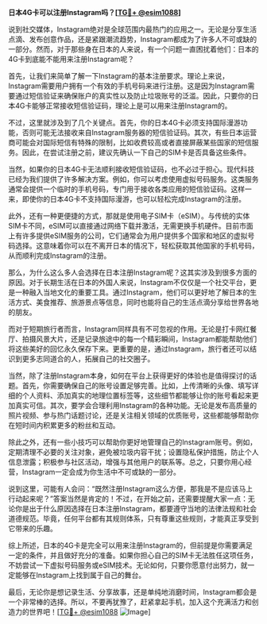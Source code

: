 **日本4G卡可以注册Instagram吗？[[TG💪+ @esim1088](https://t.me/s/esim1088)]**

说到社交媒体，Instagram绝对是全球范围内最热门的应用之一。无论是分享生活点滴、发布创意作品，还是紧跟潮流趋势，Instagram都成为了许多人不可或缺的一部分。然而，对于那些身在日本的人来说，有一个问题一直困扰着他们：日本的4G卡到底能不能用来注册Instagram呢？

首先，让我们来简单了解一下Instagram的基本注册要求。理论上来说，Instagram需要用户拥有一个有效的手机号码来进行注册。这是因为Instagram需要通过短信验证来确保账户的真实性以及防止垃圾账号的泛滥。因此，只要你的日本4G卡能够正常接收短信验证码，理论上是可以用来注册Instagram的。

不过，这里就涉及到了几个关键点。首先，你的日本4G卡必须支持国际漫游功能，否则可能无法接收来自Instagram服务器的短信验证码。其次，有些日本运营商可能会对国际短信有特殊的限制，比如收费较高或者直接屏蔽某些国家的短信服务。因此，在尝试注册之前，建议先确认一下自己的SIM卡是否具备这些条件。

当然，如果你的日本4G卡无法顺利接收短信验证码，也不必过于担心。现代科技已经为我们提供了许多解决方案。例如，你可以考虑使用虚拟号码服务。这类服务通常会提供一个临时的手机号码，专门用于接收各类应用的短信验证码。这样一来，即使你的日本4G卡不支持国际漫游，也可以轻松完成Instagram的注册。

此外，还有一种更便捷的方式，那就是使用电子SIM卡（eSIM）。与传统的实体SIM卡不同，eSIM可以直接通过网络下载并激活，无需更换手机硬件。目前市面上有许多提供eSIM服务的公司，它们通常会为用户提供多个国家和地区的虚拟号码选择。这意味着你可以在不离开日本的情况下，轻松获取其他国家的手机号码，从而顺利完成Instagram的注册。

那么，为什么这么多人会选择在日本注册Instagram呢？这其实涉及到很多方面的原因。对于长期生活在日本的外国人来说，Instagram不仅仅是一个社交平台，更是一种融入当地文化的重要工具。通过Instagram，他们可以更好地了解日本的生活方式、美食推荐、旅游景点等信息，同时也能将自己的生活点滴分享给世界各地的朋友。

而对于短期旅行者而言，Instagram同样具有不可忽视的作用。无论是打卡网红餐厅、拍摄风景大片，还是记录旅途中的每一个精彩瞬间，Instagram都能帮助他们将这些美好的回忆永久保存下来。更重要的是，通过Instagram，旅行者还可以结识到更多志同道合的人，拓展自己的社交圈子。

当然，除了注册Instagram本身，如何在平台上获得更好的体验也是值得探讨的话题。首先，你需要确保自己的账号设置足够完善。比如，上传清晰的头像、填写详细的个人资料、添加真实的地理位置标签等，这些细节都能够让你的账号看起来更加真实可信。其次，要学会合理利用Instagram的各种功能。无论是发布高质量的照片视频、参与热门话题讨论，还是关注相关领域的优质账号，这些都能够帮助你在短时间内积累更多的粉丝和互动。

除此之外，还有一些小技巧可以帮助你更好地管理自己的Instagram账号。例如，定期清理不必要的关注对象，避免被垃圾内容干扰；设置隐私保护措施，防止个人信息泄露；积极参与社区活动，增强与其他用户的联系等。总之，只要你用心经营，Instagram一定会成为你生活中不可或缺的一部分。

说到这里，可能有人会问：“既然注册Instagram这么方便，那我是不是应该马上行动起来呢？”答案当然是肯定的！不过，在开始之前，还需要提醒大家一点：无论你是出于什么原因选择在日本注册Instagram，都要遵守当地的法律法规和社会道德规范。毕竟，任何平台都有其规则体系，只有尊重这些规则，才能真正享受到它带来的乐趣。

综上所述，日本的4G卡是完全可以用来注册Instagram的，但前提是你需要满足一定的条件，并且做好充分的准备。如果你担心自己的SIM卡无法胜任这项任务，不妨尝试一下虚拟号码服务或eSIM技术。无论如何，只要你愿意付出努力，就一定能够在Instagram上找到属于自己的舞台。

最后，无论你是想记录生活、分享故事，还是单纯地消磨时间，Instagram都会是一个非常棒的选择。所以，不要再犹豫了，赶紧拿起手机，加入这个充满活力和创造力的世界吧！[[TG💪+ @esim1088](https://t.me/s/esim1088) ![Image](https://i.postimg.cc/4NQfJmqS/Snipaste-2025-05-13-00-14-12.png)]